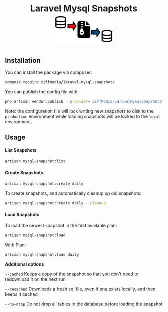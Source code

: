 <h1 align="center">
    Laravel Mysql Snapshots<br>
    <img alt="R" height="100" src="./docs/logo.png">
</h1>

## Installation

You can install the package via composer:

```bash
compose require ziffmedia/laravel-mysql-snapshots
```

You can publish the config file with:

```bash
php artisan vendor:publish --provider='ZiffMedia\LaravelMysqlSnapshots\MysqlSnapshotsServiceProvider'
```

Note: the configuration file will lock writing new snapshots to disk to the `production` environment
while loading snapshots will be locked to the `local` environment.

## Usage

#### List Snapshots

```bash
artisan mysql-snapshot:list
```

#### Create Snapshots

```bash
artisan mysql-snapshot:create daily
```

To create snapshots, and automatically cleanup up old snapshots:

```bash
artisan mysql-snapshot:create daily --cleanup
```

#### Load Snapshots

To load the newest snapshot in the first available plan:

```bash
artisan mysql-snapshot:load
```

With Plan:

```bash
artisan mysql-snapshot:load daily
```

**Additional options**

`--cached` Keeps a copy of the snapshot so that you don't need to redownload it on the next run

`--recached` Downloads a fresh sql file, even if one exists locally, and then keeps it cached

`--no-drop` Do not drop all tables in the database before loading the snapshot
